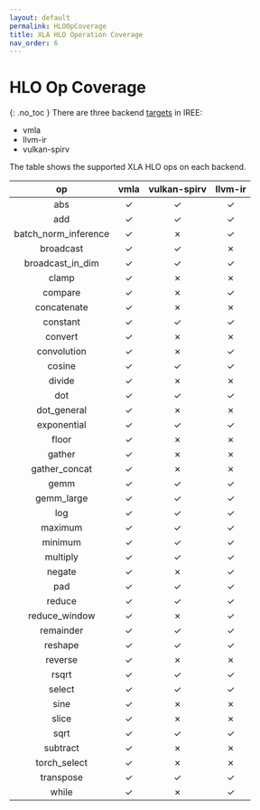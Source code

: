 ```yaml
---
layout: default
permalink: HLOOpCoverage
title: XLA HLO Operation Coverage
nav_order: 6
---
```


# HLO Op Coverage
{: .no_toc }
There are three backend [targets](https://github.com/google/iree/tree/master/iree/compiler/Dialect/HAL/Target) in IREE:

- vmla
- llvm-ir
- vulkan-spirv

The table shows the supported XLA HLO ops on each backend.

op | vmla | vulkan-spirv | llvm-ir
:-: | :-: | :-: | :-:
abs | ✓ | ✓ | ✓
add | ✓ | ✓ | ✓
batch_norm_inference | ✓ | ✗ | ✓
broadcast | ✓ | ✓ | ✗
broadcast_in_dim | ✓ | ✓ | ✓
clamp | ✓ | ✗ | ✗
compare | ✓ | ✗ | ✓
concatenate | ✓ | ✗ | ✗
constant | ✓ | ✓ | ✓
convert | ✓ | ✗ | ✗
convolution | ✓ | ✗ | ✓
cosine | ✓ | ✓ | ✓
divide | ✓ | ✗ | ✗
dot | ✓ | ✓ | ✓
dot_general | ✓ | ✗ | ✗
exponential | ✓ | ✓ | ✓
floor | ✓ | ✗ | ✗
gather | ✓ | ✗ | ✗
gather_concat | ✓ | ✗ | ✗
gemm | ✓ | ✓ | ✓
gemm_large | ✓ | ✓ | ✓
log | ✓ | ✓ | ✓
maximum | ✓ | ✓ | ✓
minimum | ✓ | ✓ | ✓
multiply | ✓ | ✓ | ✓
negate | ✓ | ✗ | ✓
pad | ✓ | ✓ | ✓
reduce | ✓ | ✓ | ✓
reduce_window | ✓ | ✗ | ✓
remainder | ✓ | ✓ | ✓
reshape | ✓ | ✓ | ✓
reverse | ✓ | ✗ | ✗
rsqrt | ✓ | ✓ | ✓
select | ✓ | ✓ | ✓
sine | ✓ | ✗ | ✗
slice | ✓ | ✗ | ✗
sqrt | ✓ | ✓ | ✓
subtract | ✓ | ✗ | ✗
torch_select | ✓ | ✗ | ✗
transpose | ✓ | ✓ | ✓
while | ✓ | ✗ | ✓